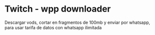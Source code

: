 # Twitch - wpp downloader
Descargar vods, cortar en fragmentos de 100mb y enviar por whatsapp, para usar tarifa de datos con whatsapp ilimitada
